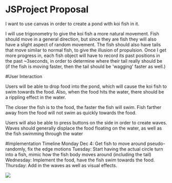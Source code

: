 # JSProject Proposal

I want to use canvas in order to create a pond with koi fish in it.

I will use trigonometry to give the koi fish a more natural movement. Fish should move in a general direction, but since they are fish they will also have a slight aspect of random movement. The fish should also have tails that move similar to normal fish, to give the illusion of propulsion. Once I get more progress in, each fish object will have to record its past positions in the past ~3seconds, in order to determine where their tail really should be (if the fish is moving faster, then the tail should be 'wagging' faster as well.)

#User Interaction

Users will be able to drop food into the pond, which will cause the koi fish to swim towards the food. Also, when the food hits the water, there should be a rippling effect in the water.

The closer the fish is to the food, the faster the fish will swim. Fish farther away from the food will not swim as quickly towards the food.

Users will also be able to press buttons on the side in order to create waves. Waves should generally displace the food floating on the water, as well as the fish swimming through the water

#Implementation Timeline
Monday Dec 4: Get fish to move around pseudo-randomly, fix the edge motions
Tuesday: Start having the actual circle turn into a fish, mimic how the fish body moves around (including the tail)
Wednesday: Implement the food, have the fish swim towards the food.
Thursday: Add in the waves as well as visual effects.


![](https://github.com/Tyler-Chi/JSProject/blob/master/koi_pond.jpg)
